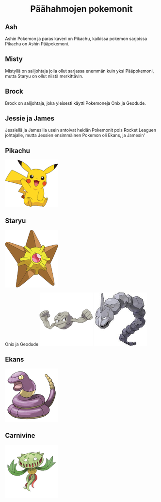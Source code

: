 <h1 align="center">Päähahmojen pokemonit</h1>

<h2>Ash</h2> 
<p>Ashin Pokemon ja paras kaveri on Pikachu, kaikissa pokemon sarjoissa Pikachu on Ashin Pääpokemoni.</p>

<h2>Misty</h2>
<p>Mistyllä on salijohtaja jolla ollut sarjassa enemmän kuin yksi Pääpokemoni, mutta Staryu on ollut niistä merkittävin.
  
<h2>Brock</h2>
<p>Brock on salijohtaja, joka yleisesti käytti Pokemoneja Onix ja Geodude.
  
<h2>Jessie ja James</h2>
<p>Jessiellä ja Jamesilla usein antoivat heidän Pokemonit pois Rocket Leaguen johtajalle, mutta Jessien ensimmäinen Pokemon oli Ekans, ja Jamesin'

<h2>Pikachu</h2>
<img width="175" length="175" src="76479dd91dc55c2768ddccfc30a4fbf5.png">

<h2>Staryu</h2>
<img width="175" length="175" src="120-Staryu.png">

Onix ja Geodude
<img width="175" length="175" src="074Geodude.webp">
<img width="175" length="175" src="download.jpg">

<h2>Ekans</h2>
<img width="175" length="175" src="023.png">

<h2>Carnivine</h2>
<img width="175" length="175" src="455.png">


